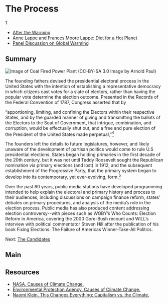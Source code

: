 # The Process

1

-	[After the Warming](/catalog/cpb-aacip_394-65h9wd4r)
-	[Anne Lappe and Frances Moore Lappe: Diet for a Hot Planet](/catalog/cpb-aacip_15-930ns0m03c)
-	[Panel Discussion on Global Warming](/catalog/cpb-aacip_394-773txj1w)

## Summary

![Image of Coal Fired Power Plant (CC-BY-SA 3.0 Image by Arnold Paul)](https://s3.amazonaws.com/americanarchive.org/exhibits/ClimateChange_Section3_Causes.jpg "Image of Coal Fired Power Plant (CC-BY-SA 3.0 Image by Arnold Paul)")

The founding fathers devised the presidential electoral process in the United States with the intention of establishing a representative democracy in which citizens cast votes for a slate of electors, rather than having the popular vote determine the election outcome. Presented in the Records of the Federal Convention of 1787, Congress asserted that by

 >
“apportioning, limiting, and confining the Electors within their respective States, and by the guarded manner of giving and transmitting the ballots of the Electors to the Seat of Government, that intrigue, combination, and corruption, would be effectually shut out, and a free and pure election of the President of the United States made perpetual,”[<sup>4</sup>](/exhibits/presidential-elections/notes#4)
 
The founders left the details to future legislatures, however, and likely unaware of the development of partisan politics would come to rule U.S presidential elections. States began holding primaries in the first decade of the 20th century, but it was not until Teddy Roosevelt sought the Republican nomination via primary elections (and lost) in 1912, and the subsequent establishment of the Progressive Party, that the primary system began to develop into its contemporary, yet ever-evolving, form.[<sup>5</sup>](/exhibits/presidential-elections/notes#5) 

Over the past 60 years, public media stations have developed programming intended to help explain the electoral and primary history and process to their audiences, including discussions on campaign finance reform, states’ debates on primary procedures, and analysis of the media’s role in the election process. Public media has also produced content addressing election controversy--with pieces such as WGBY’s Who Counts: Election Reform in America, covering the 2000 Gore-Bush recount and WILL’s interview with political commentator Steven Hill after the publication of his book Fixing Elections: The Failure of Americas Winner-Take-All Politics. 


Next: [The Candidates](candidates)

## Main

## Resources

- [NASA. Causes of Climate Change.](http://climate.nasa.gov/causes/)
- [Environmental Protection Agency. Causes of Climate Change.](http://www.epa.gov/climatechange/science/causes.html)
- [Naomi Klein. This Changes Everything: Capitalism vs. the Climate.](http://thischangeseverything.org/)



